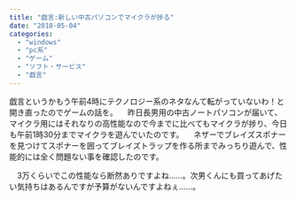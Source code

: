 ```yaml
---
title: "戯言:新しい中古パソコンでマイクラが捗る"
date: "2018-05-04"
categories: 
  - "windows"
  - "pc系"
  - "ゲーム"
  - "ソフト・サービス"
  - "戯言"
---
```


戯言というかもう午前4時にテクノロジー系のネタなんて転がっていないわ！と開き直ったのでゲームの話を。 　昨日長男用の中古ノートパソコンが届いて、マイクラ用にはそれなりの高性能なので今までに比べてもマイクラが捗り、今日も午前1時30分までマイクラを遊んでいたのです。 　ネザーでブレイズスポナーを見つけてスポナーを囲ってブレイズトラップを作る所までみっちり遊んで、性能的には全く問題ない事を確認したのです。

　3万くらいでこの性能なら断然ありですよね……。次男くんにも買ってあげたい気持ちはあるんですが予算がないんですよねぇ……。
